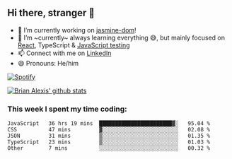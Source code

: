 ## Hi there, stranger 👋

- 🔭 I’m currently working on [jasmine-dom](https://github.com/testing-library/jasmine-dom)!
- 🌱 I’m ~currently~ always learning everything 😅, but mainly focused on [React](https://courseit.com.ar/cursos/frontend-avanzado-2020), TypeScript & [JavaScript testing](https://testingjavascript.com/)
- 📫 Connect with me on [LinkedIn](https://www.linkedin.com/in/brian-alexis/)
- 😄 Pronouns: He/him

[![Spotify](https://novatorem-nine-beige.vercel.app/api/spotify)](https://open.spotify.com/user/21ttbyunhf56rp6soqidgfk2q)

[![Brian Alexis' github stats](https://github-readme-stats-sepia-two.vercel.app/api?username=brrianalexis&show_icons=true&hide_border=true?count_private=true)](https://github.com/brrianalexis/github-readme-stats)

### This week I spent my time coding:
<!--START_SECTION:waka-->
```text
JavaScript   36 hrs 19 mins  ███████████████████████▓░   95.04 % 
CSS          47 mins         ▓░░░░░░░░░░░░░░░░░░░░░░░░   02.08 % 
JSON         31 mins         ▒░░░░░░░░░░░░░░░░░░░░░░░░   01.35 % 
TypeScript   23 mins         ▒░░░░░░░░░░░░░░░░░░░░░░░░   01.03 % 
Other        7 mins          ░░░░░░░░░░░░░░░░░░░░░░░░░   00.32 % 
```
<!--END_SECTION:waka-->
